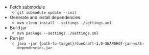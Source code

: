 - Fetch submodule
  - `git submodule update --init`
- Generate and install dependencies
  - `mvn clean install --settings ./settings.xml`
- Build jar
  - `mvn package --settings ./settings.xml`
- Run jar
  - `java -jar {path-to-target}/CueCraft-1.0-SNAPSHOT-jar-with-dependencies.jar`

